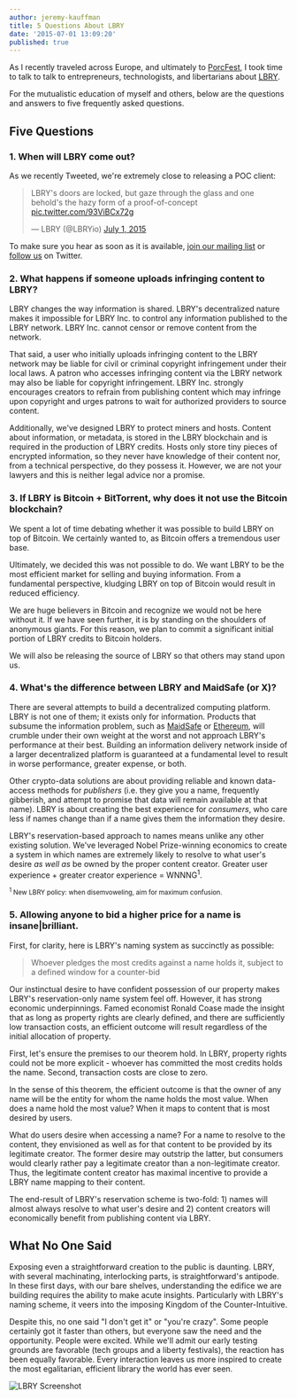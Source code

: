 ```yaml
---
author: jeremy-kauffman
title: 5 Questions About LBRY
date: '2015-07-01 13:09:20'
published: true
---
```


As I recently traveled across Europe, and ultimately to [PorcFest](http://www.porcfest.com), I took time to talk to talk to entrepreneurs, technologists, and libertarians about [LBRY](https://lbry.io).

For the mutualistic education of myself and others, below are the questions and answers to five frequently asked questions.

## Five Questions

### 1. When will LBRY come out?

As we recently Tweeted, we're extremely close to releasing a POC client:

<blockquote class="twitter-tweet" data-lang="en"><p lang="en" dir="ltr">LBRY&#39;s doors are locked, but gaze through the glass and one behold&#39;s the hazy form of a proof-of-concept <a href="http://t.co/93ViBCx72g">pic.twitter.com/93ViBCx72g</a></p>&mdash; LBRY (@LBRYio) <a href="https://twitter.com/LBRYio/status/616333374878281728">July 1, 2015</a></blockquote>
<script async src="//platform.twitter.com/widgets.js" charset="utf-8"></script>

To make sure you hear as soon as it is available, [join our mailing list](https://lbry.io/list/subscribe) or [follow us](https://twitter.com/lbryio) on Twitter.


### 2. What happens if someone uploads infringing content to LBRY?

LBRY changes the way information is shared. LBRY's decentralized nature makes it impossible for LBRY Inc. to control any information
published to the LBRY network. LBRY Inc. cannot censor or remove content from the network.

That said, a user who initially uploads infringing content to the LBRY network may be liable for civil or criminal copyright
infringement under their local laws. A patron who accesses infringing content via the LBRY network may also be liable for copyright
infringement. LBRY Inc. strongly encourages creators to refrain from publishing content which may infringe upon copyright and urges
patrons to wait for authorized providers to source content.

Additionally, we've designed LBRY to protect miners and hosts. Content about information, or metadata, is stored in the LBRY blockchain
and is required in the production of LBRY credits. Hosts only store tiny pieces of encrypted information, so they never have knowledge
of their content nor, from a technical perspective, do they possess it. However, we are not your lawyers and this is neither
legal advice nor a promise.


### 3. If LBRY is Bitcoin + BitTorrent, why does it not use the Bitcoin blockchain?

We spent a lot of time debating whether it was possible to build LBRY on top of Bitcoin. We certainly wanted to, as Bitcoin
offers a tremendous user base.

Ultimately, we decided this was not possible to do. We want LBRY to be the most efficient market for selling and buying
information. From a fundamental perspective, kludging LBRY on top of Bitcoin would result in reduced efficiency.

We are huge believers in Bitcoin and recognize we would not be here without it. If we have seen further, it is by standing on
the shoulders of anonymous giants. For this reason, we plan to commit a significant initial portion of LBRY credits to
Bitcoin holders.

We will also be releasing the source of LBRY so that others may stand upon us.


### 4. What's the difference between LBRY and MaidSafe (or X)?

There are several attempts to build a decentralized computing platform. LBRY is not one of them; it exists only for information.
Products that subsume the information problem, such as [MaidSafe](https://www.maidsafe.net) or [Ethereum](https://www.ethereum.org), will crumble
under their own weight at the worst and not approach LBRY's performance at their best. Building an information delivery network
inside of a larger decentralized platform is guaranteed at a fundamental level to result in worse performance, greater expense,
or both.

Other crypto-data solutions are about providing reliable and known data-access methods for *publishers* (i.e. they give you a name,
frequently gibberish, and attempt to promise that data will remain available at that name). LBRY is about creating the best experience
for *consumers*, who care less if names change than if a name gives them the information they desire.

LBRY's reservation-based approach to names means unlike any other existing solution. We've leveraged Nobel Prize-winning economics
to create a system in which names are extremely likely to resolve to what user's desire *as well as* be owned by the proper content
creator. Greater user experience + greater creator experience = WNNNG<sup>1</sup>.

<small><sup>1</sup> New LBRY policy: when disemvoweling, aim for maximum confusion. </small>


### 5. **Allowing anyone to bid a higher price for a name is insane|brilliant.**

First, for clarity, here is LBRY's naming system as succinctly as possible:

> Whoever pledges the most credits against a name holds it, subject to a defined window for a counter-bid

Our instinctual desire to have confident possession of our property makes LBRY's reservation-only name system feel off. However,
it has strong economic underpinnings. Famed economist Ronald Coase made the insight that as long as property rights are clearly
defined, and there are sufficiently low transaction costs, an efficient outcome will result regardless of the initial allocation
of property.

First, let's ensure the premises to our theorem hold. In LBRY, property rights could not be more explicit - whoever has committed
the most credits holds the name. Second, transaction costs are close to zero.

In the sense of this theorem, the efficient outcome is that the owner of any name will be the entity for whom the name holds the
most value. When does a name hold the most value? When it maps to content that is most desired by users.

What do users desire when accessing a name? For a name to resolve to the content, they envisioned as well as for that content to be
provided by its legitimate creator. The former desire may outstrip the latter, but consumers would clearly rather pay a legitimate
creator than a non-legitimate creator. Thus, the legitimate content creator has maximal incentive to provide a LBRY name mapping
to their content.

The end-result of LBRY's reservation scheme is two-fold: 1) names will almost always resolve to what user's desire and 2) content
creators will economically benefit from publishing content via LBRY.


## What No One Said

Exposing even a straightforward creation to the public is daunting. LBRY, with several machinating, interlocking parts, is
straightforward's antipode. In these first days, with our bare shelves, understanding the edifice we are building requires
the ability to make acute insights. Particularly with LBRY's naming scheme, it veers into the imposing Kingdom of the
Counter-Intuitive.

Despite this, no one said "I don't get it" or "you're crazy". Some people certainly got it faster than others, but everyone saw
the need and the opportunity. People were excited. While we'll admit our early testing grounds are favorable (tech groups and a
liberty festivals), the reaction has been equally favorable. Every interaction leaves us more inspired to create the most egalitarian,
efficient library the world has ever seen.

![LBRY Screenshot](https://pbs.twimg.com/media/CI2n8ClWsAAFlrG.png)
